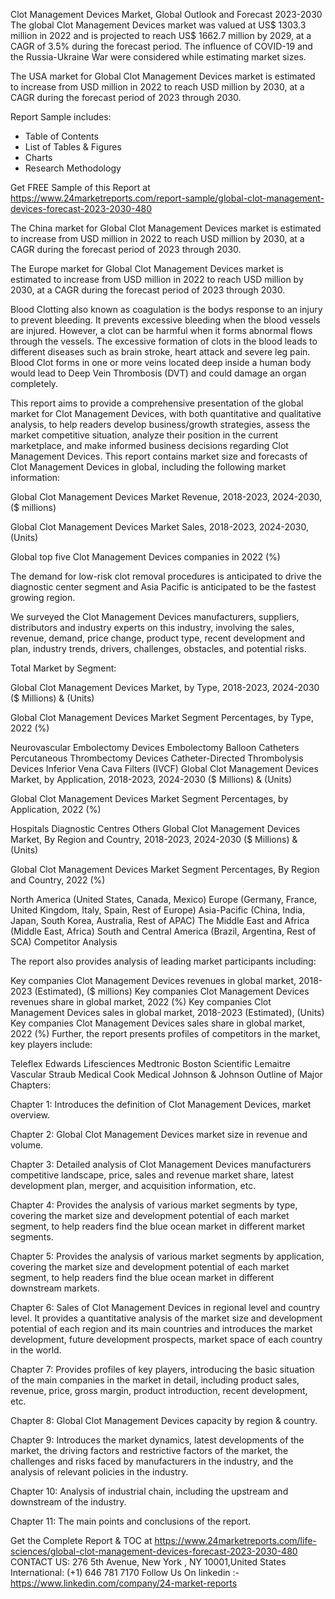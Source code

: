 Clot Management Devices Market, Global Outlook and Forecast 2023-2030
The global Clot Management Devices market was valued at US$ 1303.3 million in 2022 and is projected to reach US$ 1662.7 million by 2029, at a CAGR of 3.5% during the forecast period. The influence of COVID-19 and the Russia-Ukraine War were considered while estimating market sizes.

The USA market for Global Clot Management Devices market is estimated to increase from USD million in 2022 to reach USD million by 2030, at a CAGR during the forecast period of 2023 through 2030.

Report Sample includes:
- Table of Contents
- List of Tables & Figures
- Charts
- Research Methodology

Get FREE Sample of this Report at https://www.24marketreports.com/report-sample/global-clot-management-devices-forecast-2023-2030-480

The China market for Global Clot Management Devices market is estimated to increase from USD million in 2022 to reach USD million by 2030, at a CAGR during the forecast period of 2023 through 2030.

The Europe market for Global Clot Management Devices market is estimated to increase from USD million in 2022 to reach USD million by 2030, at a CAGR during the forecast period of 2023 through 2030.

Blood Clotting also known as coagulation is the bodys response to an injury to prevent bleeding. It prevents excessive bleeding when the blood vessels are injured. However, a clot can be harmful when it forms abnormal flows through the vessels. The excessive formation of clots in the blood leads to different diseases such as brain stroke, heart attack and severe leg pain. Blood Clot forms in one or more veins located deep inside a human body would lead to Deep Vein Thrombosis (DVT) and could damage an organ completely.

This report aims to provide a comprehensive presentation of the global market for Clot Management Devices, with both quantitative and qualitative analysis, to help readers develop business/growth strategies, assess the market competitive situation, analyze their position in the current marketplace, and make informed business decisions regarding Clot Management Devices. This report contains market size and forecasts of Clot Management Devices in global, including the following market information:

Global Clot Management Devices Market Revenue, 2018-2023, 2024-2030, ($ millions)

Global Clot Management Devices Market Sales, 2018-2023, 2024-2030, (Units)

Global top five Clot Management Devices companies in 2022 (%)

The demand for low-risk clot removal procedures is anticipated to drive the diagnostic center segment and Asia Pacific is anticipated to be the fastest growing region.

We surveyed the Clot Management Devices manufacturers, suppliers, distributors and industry experts on this industry, involving the sales, revenue, demand, price change, product type, recent development and plan, industry trends, drivers, challenges, obstacles, and potential risks.

Total Market by Segment:

Global Clot Management Devices Market, by Type, 2018-2023, 2024-2030 ($ Millions) & (Units)

Global Clot Management Devices Market Segment Percentages, by Type, 2022 (%)

Neurovascular Embolectomy Devices
Embolectomy Balloon Catheters
Percutaneous Thrombectomy Devices
Catheter-Directed Thrombolysis Devices
Inferior Vena Cava Filters (IVCF)
Global Clot Management Devices Market, by Application, 2018-2023, 2024-2030 ($ Millions) & (Units)

Global Clot Management Devices Market Segment Percentages, by Application, 2022 (%)

Hospitals
Diagnostic Centres
Others
Global Clot Management Devices Market, By Region and Country, 2018-2023, 2024-2030 ($ Millions) & (Units)

Global Clot Management Devices Market Segment Percentages, By Region and Country, 2022 (%)

North America (United States, Canada, Mexico)
Europe (Germany, France, United Kingdom, Italy, Spain, Rest of Europe)
Asia-Pacific (China, India, Japan, South Korea, Australia, Rest of APAC)
The Middle East and Africa (Middle East, Africa)
South and Central America (Brazil, Argentina, Rest of SCA)
Competitor Analysis

The report also provides analysis of leading market participants including:

Key companies Clot Management Devices revenues in global market, 2018-2023 (Estimated), ($ millions)
Key companies Clot Management Devices revenues share in global market, 2022 (%)
Key companies Clot Management Devices sales in global market, 2018-2023 (Estimated), (Units)
Key companies Clot Management Devices sales share in global market, 2022 (%)
Further, the report presents profiles of competitors in the market, key players include:

Teleflex
Edwards Lifesciences
Medtronic
Boston Scientific
Lemaitre Vascular
Straub Medical
Cook Medical
Johnson & Johnson
Outline of Major Chapters:

Chapter 1: Introduces the definition of Clot Management Devices, market overview.

Chapter 2: Global Clot Management Devices market size in revenue and volume.

Chapter 3: Detailed analysis of Clot Management Devices manufacturers competitive landscape, price, sales and revenue market share, latest development plan, merger, and acquisition information, etc.

Chapter 4: Provides the analysis of various market segments by type, covering the market size and development potential of each market segment, to help readers find the blue ocean market in different market segments.

Chapter 5: Provides the analysis of various market segments by application, covering the market size and development potential of each market segment, to help readers find the blue ocean market in different downstream markets.

Chapter 6: Sales of Clot Management Devices in regional level and country level. It provides a quantitative analysis of the market size and development potential of each region and its main countries and introduces the market development, future development prospects, market space of each country in the world.

Chapter 7: Provides profiles of key players, introducing the basic situation of the main companies in the market in detail, including product sales, revenue, price, gross margin, product introduction, recent development, etc.

Chapter 8: Global Clot Management Devices capacity by region & country.

Chapter 9: Introduces the market dynamics, latest developments of the market, the driving factors and restrictive factors of the market, the challenges and risks faced by manufacturers in the industry, and the analysis of relevant policies in the industry.

Chapter 10: Analysis of industrial chain, including the upstream and downstream of the industry.

Chapter 11: The main points and conclusions of the report.

Get the Complete Report & TOC at https://www.24marketreports.com/life-sciences/global-clot-management-devices-forecast-2023-2030-480
CONTACT US:
276 5th Avenue, New York , NY 10001,United States
International: (+1) 646 781 7170
Follow Us On linkedin :- https://www.linkedin.com/company/24-market-reports
